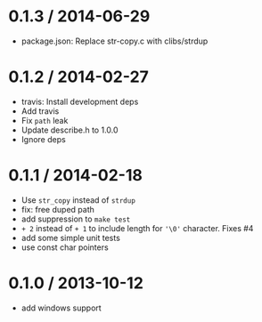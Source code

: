 
0.1.3 / 2014-06-29
==================

 * package.json: Replace str-copy.c with clibs/strdup

0.1.2 / 2014-02-27
==================

 * travis: Install development deps
 * Add travis
 * Fix `path` leak
 * Update describe.h to 1.0.0
 * Ignore deps

0.1.1 / 2014-02-18 
==================

 * Use `str_copy` instead of `strdup`
 * fix: free duped path
 * add suppression to `make test`
 * `+ 2` instead of `+ 1` to include length for `'\0'` character. Fixes #4
 * add some simple unit tests
 * use const char pointers

0.1.0 / 2013-10-12 
==================

 * add windows support

